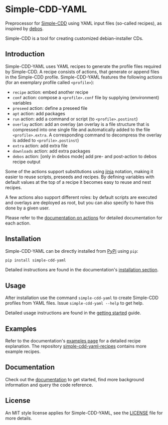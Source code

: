 # Simple-CDD-YAML

Preprocessor for [Simple-CDD](https://wiki.debian.org/Simple-CDD) using
YAML input files (so-called recipes), as inspired by
[debos](https://github.com/go-debos/debos).

Simple-CDD is a tool for creating customized debian-installer CDs.

## Introduction

Simple-CDD-YAML uses YAML recipes to generate the profile files required by
Simple-CDD. A recipe consists of actions, that generate or append files in the
Simple-CDD profile. Simple-CDD-YAML features the following actions (for an
exemplary profile called `<profile>`):

- `recipe` action: embed another recipe
- `conf` action: compose a `<profile>.conf` file by supplying (environment)
  variables
- `preseed` action: define a preseed file
- `apt` action: add packages
- `run` action: add a command or script (to `<profile>.postinst`)
- `overlay` action: add an overlay (an overlay is a file structure that is
  compressed into one single file and automatically added to the file
  `<profile>.extra`. A corresponding command to decompress the overlay is added
  to `<profile>.postinst`)
- `extra` action: add extra file
- `downloads` action: add extra packages
- `debos` action: [only in debos mode] add pre- and post-action to debos recipe
  output

Some of the actions support substitutions using
[jinja](https://palletsprojects.com/p/jinja/) notation, making it easier to
reuse scripts, preseeds and recipes. By defining variables with default values
at the top of a recipe it becomes easy to reuse and nest recipes.

A few actions also support different roles: by default scripts are executed and
overlays are deployed as root, but you can also specify to have this done by a
given user.

Please refer to the [documentation on
actions](https://swvanbuuren.github.io/simple-cdd-yaml/actions/) for detailed
documentation for each action.

## Installation

Simple-CDD-YAML can be directly installed from [PyPi](https://pypi.org) using
`pip`:

```bash
pip install simple-cdd-yaml
```

Detailed instructions are found in the documentation's [installation
section](https://swvanbuuren.github.io/simple-cdd-yaml/installation/).

## Usage

After installation use the command `simple-cdd-yaml` to create Simple-CDD
profiles from YAML files. Issue `simple-cdd-yaml --help` to get help.

Detailed usage instructions are found in the [getting
started](https://swvanbuuren.github.io/simple-cdd-yaml/getting_started/) guide.

## Examples

 Refer to the documentation's [examples
 page](https://swvanbuuren.github.io/simple-cdd-yaml/examples/) for a detailed
 recipe explanation. The repository
 [simple-cdd-yaml-recipes](https://github.com/swvanbuuren/simple-cdd-yaml-recipes)
 contains more example recipes.

## Documentation

Check out the [documentation](https://swvanbuuren.github.io/simple-cdd-yaml/) to
get started, find more background information and query the code reference.

## License

An MIT style license applies for Simple-CDD-YAML, see the [LICENSE](LICENSE)
file for more details.
